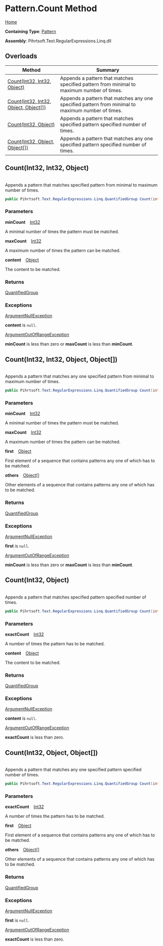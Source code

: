 # Pattern\.Count Method

[Home](../../../../../../README.md)

**Containing Type**: [Pattern](../README.md)

**Assembly**: Pihrtsoft\.Text\.RegularExpressions\.Linq\.dll

## Overloads

| Method | Summary |
| ------ | ------- |
| [Count(Int32, Int32, Object)](#Pihrtsoft_Text_RegularExpressions_Linq_Pattern_Count_System_Int32_System_Int32_System_Object_) | Appends a pattern that matches specified pattern from minimal to maximum number of times\. |
| [Count(Int32, Int32, Object, Object\[\])](#Pihrtsoft_Text_RegularExpressions_Linq_Pattern_Count_System_Int32_System_Int32_System_Object_System_Object___) | Appends a pattern that matches any one specified pattern from minimal to maximum number of times\. |
| [Count(Int32, Object)](#Pihrtsoft_Text_RegularExpressions_Linq_Pattern_Count_System_Int32_System_Object_) | Appends a pattern that matches specified pattern specified number of times\. |
| [Count(Int32, Object, Object\[\])](#Pihrtsoft_Text_RegularExpressions_Linq_Pattern_Count_System_Int32_System_Object_System_Object___) | Appends a pattern that matches any one specified pattern specified number of times\. |

## Count\(Int32, Int32, Object\) <a id="Pihrtsoft_Text_RegularExpressions_Linq_Pattern_Count_System_Int32_System_Int32_System_Object_"></a>

\
Appends a pattern that matches specified pattern from minimal to maximum number of times\.

```csharp
public Pihrtsoft.Text.RegularExpressions.Linq.QuantifiedGroup Count(int minCount, int maxCount, object content)
```

### Parameters

**minCount** &ensp; [Int32](https://docs.microsoft.com/en-us/dotnet/api/system.int32)

A minimal number of times the pattern must be matched\.

**maxCount** &ensp; [Int32](https://docs.microsoft.com/en-us/dotnet/api/system.int32)

A maximum number of times the pattern can be matched\.

**content** &ensp; [Object](https://docs.microsoft.com/en-us/dotnet/api/system.object)

The content to be matched\.

### Returns

[QuantifiedGroup](../../QuantifiedGroup/README.md)

### Exceptions

[ArgumentNullException](https://docs.microsoft.com/en-us/dotnet/api/system.argumentnullexception)

**content** is `null`\.

[ArgumentOutOfRangeException](https://docs.microsoft.com/en-us/dotnet/api/system.argumentoutofrangeexception)

**minCount** is less than zero or **maxCount** is less than **minCount**\.

## Count\(Int32, Int32, Object, Object\[\]\) <a id="Pihrtsoft_Text_RegularExpressions_Linq_Pattern_Count_System_Int32_System_Int32_System_Object_System_Object___"></a>

\
Appends a pattern that matches any one specified pattern from minimal to maximum number of times\.

```csharp
public Pihrtsoft.Text.RegularExpressions.Linq.QuantifiedGroup Count(int minCount, int maxCount, object first, params object[] others)
```

### Parameters

**minCount** &ensp; [Int32](https://docs.microsoft.com/en-us/dotnet/api/system.int32)

A minimal number of times the pattern must be matched\.

**maxCount** &ensp; [Int32](https://docs.microsoft.com/en-us/dotnet/api/system.int32)

A maximum number of times the pattern can be matched\.

**first** &ensp; [Object](https://docs.microsoft.com/en-us/dotnet/api/system.object)

First element of a sequence that contains patterns any one of which has to be matched\.

**others** &ensp; [Object](https://docs.microsoft.com/en-us/dotnet/api/system.object)\[\]

Other elements of a sequence that contains patterns any one of which has to be matched\.

### Returns

[QuantifiedGroup](../../QuantifiedGroup/README.md)

### Exceptions

[ArgumentNullException](https://docs.microsoft.com/en-us/dotnet/api/system.argumentnullexception)

**first** is `null`\.

[ArgumentOutOfRangeException](https://docs.microsoft.com/en-us/dotnet/api/system.argumentoutofrangeexception)

**minCount** is less than zero or **maxCount** is less than **minCount**\.

## Count\(Int32, Object\) <a id="Pihrtsoft_Text_RegularExpressions_Linq_Pattern_Count_System_Int32_System_Object_"></a>

\
Appends a pattern that matches specified pattern specified number of times\.

```csharp
public Pihrtsoft.Text.RegularExpressions.Linq.QuantifiedGroup Count(int exactCount, object content)
```

### Parameters

**exactCount** &ensp; [Int32](https://docs.microsoft.com/en-us/dotnet/api/system.int32)

A number of times the pattern has to be matched\.

**content** &ensp; [Object](https://docs.microsoft.com/en-us/dotnet/api/system.object)

The content to be matched\.

### Returns

[QuantifiedGroup](../../QuantifiedGroup/README.md)

### Exceptions

[ArgumentNullException](https://docs.microsoft.com/en-us/dotnet/api/system.argumentnullexception)

**content** is `null`\.

[ArgumentOutOfRangeException](https://docs.microsoft.com/en-us/dotnet/api/system.argumentoutofrangeexception)

**exactCount** is less than zero\.

## Count\(Int32, Object, Object\[\]\) <a id="Pihrtsoft_Text_RegularExpressions_Linq_Pattern_Count_System_Int32_System_Object_System_Object___"></a>

\
Appends a pattern that matches any one specified pattern specified number of times\.

```csharp
public Pihrtsoft.Text.RegularExpressions.Linq.QuantifiedGroup Count(int exactCount, object first, params object[] others)
```

### Parameters

**exactCount** &ensp; [Int32](https://docs.microsoft.com/en-us/dotnet/api/system.int32)

A number of times the pattern has to be matched\.

**first** &ensp; [Object](https://docs.microsoft.com/en-us/dotnet/api/system.object)

First element of a sequence that contains patterns any one of which has to be matched\.

**others** &ensp; [Object](https://docs.microsoft.com/en-us/dotnet/api/system.object)\[\]

Other elements of a sequence that contains patterns any one of which has to be matched\.

### Returns

[QuantifiedGroup](../../QuantifiedGroup/README.md)

### Exceptions

[ArgumentNullException](https://docs.microsoft.com/en-us/dotnet/api/system.argumentnullexception)

**first** is `null`\.

[ArgumentOutOfRangeException](https://docs.microsoft.com/en-us/dotnet/api/system.argumentoutofrangeexception)

**exactCount** is less than zero\.

